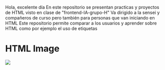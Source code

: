 Hola, excelente día
En este repositorio se presentan practicas y proyectos de HTML visto en clase de "frontend-IA-grupo-H"
Va dirigido a la sensei y compañeros de curso pero también para personas que van iniciando en HTML
Este repositorio permite comparar a los usuarios y aprender sobre HTML como por ejemplo el uso de etiquetas
 <h1>HTML Image</h1>
    <img src="https://img.freepik.com/fotos-premium/cute-perro-corgi-mirando-computadora-portatil-trabajando-gafas-camisa_946346-3361.jpg"